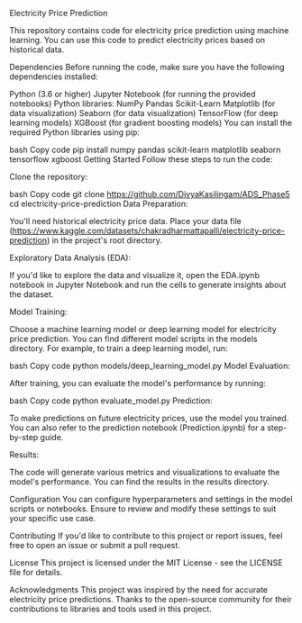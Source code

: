 Electricity Price Prediction

This repository contains code for electricity price prediction using machine learning. You can use this code to predict electricity prices based on historical data.

Dependencies
Before running the code, make sure you have the following dependencies installed:

Python (3.6 or higher)
Jupyter Notebook (for running the provided notebooks)
Python libraries:
NumPy
Pandas
Scikit-Learn
Matplotlib (for data visualization)
Seaborn (for data visualization)
TensorFlow (for deep learning models)
XGBoost (for gradient boosting models)
You can install the required Python libraries using pip:

bash
Copy code
pip install numpy pandas scikit-learn matplotlib seaborn tensorflow xgboost
Getting Started
Follow these steps to run the code:

Clone the repository:

bash
Copy code
git clone https://github.com/DivyaKasilingam/ADS_Phase5
cd electricity-price-prediction
Data Preparation:

You'll need historical electricity price data. Place your data file (https://www.kaggle.com/datasets/chakradharmattapalli/electricity-price-prediction) in the project's root directory.

Exploratory Data Analysis (EDA):

If you'd like to explore the data and visualize it, open the EDA.ipynb notebook in Jupyter Notebook and run the cells to generate insights about the dataset.

Model Training:

Choose a machine learning model or deep learning model for electricity price prediction. You can find different model scripts in the models directory. For example, to train a deep learning model, run:

bash
Copy code
python models/deep_learning_model.py
Model Evaluation:

After training, you can evaluate the model's performance by running:

bash
Copy code
python evaluate_model.py
Prediction:

To make predictions on future electricity prices, use the model you trained. You can also refer to the prediction notebook (Prediction.ipynb) for a step-by-step guide.

Results:

The code will generate various metrics and visualizations to evaluate the model's performance. You can find the results in the results directory.

Configuration
You can configure hyperparameters and settings in the model scripts or notebooks. Ensure to review and modify these settings to suit your specific use case.

Contributing
If you'd like to contribute to this project or report issues, feel free to open an issue or submit a pull request.

License
This project is licensed under the MIT License - see the LICENSE file for details.

Acknowledgments
This project was inspired by the need for accurate electricity price predictions.
Thanks to the open-source community for their contributions to libraries and tools used in this project.
